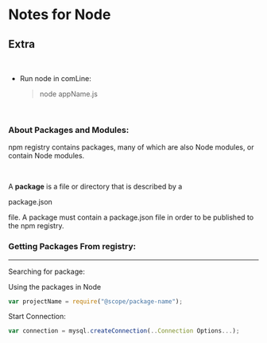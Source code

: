 <head>

  <h1> Notes for Node</h1>
  
</head>

<h2>Extra</H2>

</br>

- Run node in comLine:
  > node appName.js

<br>

<div>
  <h3>About Packages and Modules:</h3>
  <p>npm registry contains packages, many of which are also Node modules, or contain Node modules.</p>

  </br>
</div>
  <p>A <b>package</b> is a file or directory that is described by a <p style ="">package.json</p> file. A package must contain a package.json file in order to be published to the npm registry.</p>
<div>
  
</div>

<h3>Getting Packages From registry:</h3>

---

Searching for package:

Using the packages in Node

```js
var projectName = require("@scope/package-name");
```

Start Connection:

```js
var connection = mysql.createConnection(..Connection Options...);
```

</div>
